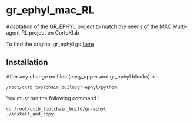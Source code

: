 # gr_ephyl_mac_RL

Adaptation of the GR_EPHYL project to match the needs of the MAC Multi-agent RL project on CorteXlab 

To find the original gr_ephyl go [here](https://raweb.inria.fr/rapportsactivite/RA2019/maracas/uid47.html)

## Installation

After any change on files (easy_upper and gr_ephyl blocks) in :
```
/root/cxlb_toolchain_build/gr-ephyl/python
```

You must run the following command : 

```
cd /root/cxlb_toolchain_build/gr-ephyl
./install_and_copy
```

